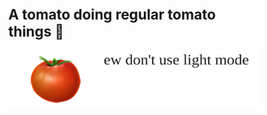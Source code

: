 # A tomato doing regular tomato things :tomato:

![a cool header, too bad you can't see it](smart-header.png)
